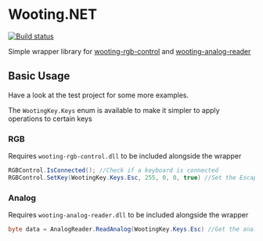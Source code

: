 # Wooting.NET

[![Build status](https://ci.appveyor.com/api/projects/status/gjnc6snr88246xh5?svg=true)](https://ci.appveyor.com/project/simon-wh/wooting-net)

Simple wrapper library for [wooting-rgb-control](https://github.com/PastaJ36/wooting-rgb-control) and [wooting-analog-reader](https://github.com/PastaJ36/wooting-analog-reader)

## Basic Usage

Have a look at the test project for some more examples.

The `WootingKey.Keys` enum is available to make it simpler to apply operations to certain keys

### RGB

Requires  `wooting-rgb-control.dll` to be included alongside the wrapper

```c#
RGBControl.IsConnected(); //Check if a keyboard is connected
RGBControl.SetKey(WootingKey.Keys.Esc, 255, 0, 0, true) //Set the Escape key to red
```

### Analog

Requires `wooting-analog-reader.dll` to be included alongside the wrapper

```c#
byte data = AnalogReader.ReadAnalog(WootingKey.Keys.Esc) //Get the analog data from the Esc key
```

